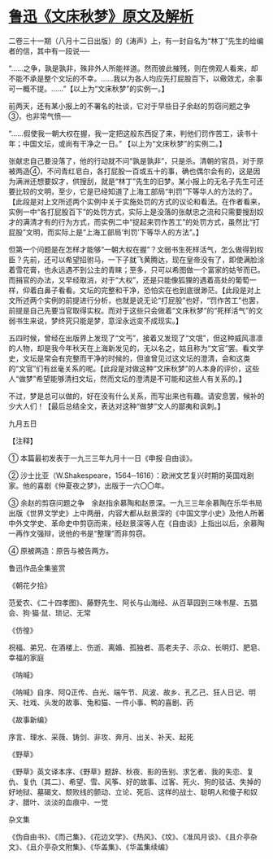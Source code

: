 # [鲁迅《文床秋梦》原文及解析](https://www.vrrw.net/wx/8227.html)

二卷三十一期（八月十二日出版）的《涛声》上，有一封自名为“林丁”先生的给编者的信，其中有一段说──



“……之争，孰是孰非，殊非外人所能祥道。然而彼此摧残，则在傍观人看来，却不能不承是整个文坛的不幸。……我以为各人均应先打屁股百下，以儆效尤，余事可一概不提。……”【以上为“文床秋梦”的实例一。】

前两天，还有某小报上的不署名的社谈，它对于早些日子余赵的剪窃问题之争③，也非常气愤──

“……假使我一朝大权在握，我一定把这般东西捉了来，判他们罚作苦工，读书十年；中国文坛，或尚有干净之一日。” 【以上为“文床秋梦”的实例二。】

张献忠自己要没落了，他的行动就不问“孰是孰非”，只是杀。清朝的官员，对于原被两造④，不问青红皂白，各打屁股一百或五十的事，确也偶尔会有的，这是因为满洲还想要奴才，供搜刮，就是“林丁”先生的旧梦。某小报上的无名子先生可还要比较的文明，至少，它是已经知道了上海工部局“判罚”下等华人的方法的了。【此段是对上文所述两个实例中关于实施处罚的方式的议论和看法。在作者看来，实例一中“各打屁股百下”的处罚方式，实际上是没落的张献忠之流和只需要搜刮奴才的满清才有的行为方式，而实例二中“捉起来罚作苦工”的处罚方式，虽然比“打屁股”文明，而实际上是“上海工部局‘判罚’下等华人的方法”。】

但第一个问题是在怎样才能够“一朝大权在握”？文弱书生死样活气，怎么做得到权臣？先前，还可以希望招驸马，一下子就飞黄腾达，现在皇帝没有了，即使满脸涂着雪花膏，也永远遇不到公主的青睐；至多，只可以希图做一个富家的姑爷而已。而捐官的办法，又早经取消，对于“大权”，还是只能像狐狸的遇着高处的葡萄一样，仰着白鼻子看看。文坛的完整和干净，恐怕实在也到底很渺茫。【此段是对上文所述两个实例的前提进行分析，也就是说无论“打屁股”也好，“罚作苦工”也罢，前提是自己先要当官取得实权。而对于这些只会做着“文床秋梦”的“死样活气”的文弱书生来说，梦终究只能是梦，意淫永远变不成现实。】

五四时候，曾经在出版界上发现了“文丐”，接着又发现了“文氓”，但这种威风凛凛的人物，却是我今年秋天在上海新发见的，无以名之，姑且称为“文官”罢。看文学史，文坛是常会有完整而干净的时候的，但谁曾见过这文坛的澄清，会和这类的“文官”们有丝毫关系的呢。【此段是对做这种“文床秋梦”的人本身的评价，这些人“做梦”希望能够清扫文坛，然而文坛的澄清是不可能和这些人有关系的。】

不过，梦是总可以做的，好在没有什么关系，而写出来也有趣。请安息罢，候补的少大人们！【最后总结全文，表达对这种“做梦”文人的鄙夷和讽刺。】

九月五日





【注释】

① 本篇最初发表于一九三三年九月十一日《申报·自由谈》。

② 沙士比亚（W.Shakespeare，1564─1616）：欧洲文艺复兴时期的英国戏剧家。他的喜剧《仲夏夜之梦》，出版于一六〇〇年。

③ 余赵的剪窃问题之争　余赵指余慕陶和赵景深。一九三三年余慕陶在乐华书局出版《世界文学史》上中两册，内容大都从赵景深的《中国文学小史》及他人所著中外文学史、革命史中剪窃而来，经赵景深等人在《自由谈》上指出以后，余慕陶一再作文强辩，说他的书是“整理”而非剪窃。



④ 原被两造：原告与被告两方。

鲁迅作品全集鉴赏

《朝花夕拾》

范爱农、《二十四孝图》、藤野先生、阿长与山海经、从百草园到三味书屋、五猖会、狗·猫·鼠、琐记、无常

《仿徨》

祝福、弟兄、在酒楼上、伤逝、离婚、孤独者、高老夫子、示众、长明灯、肥皂、幸福的家庭

《呐喊》

《呐喊》自序、阿Q正传、白光、端午节、风波、故乡、孔乙己、狂人日记、明天、社戏、头发的故事、兔和猫、一件小事、鸭的喜剧、药

《故事新编》

序言、理水、采薇、铸剑、非攻、奔月、出关、补天、起死

《野草》

《野草》英文译本序、《野草》题辞、秋夜、影的告别、求乞者、我的失恋、复仇、复仇〔其二〕、希望、雪、风筝、好的故事、过客、死火、狗的驳诘、失掉的好地狱、墓碣文、颓败线的颤动、立论、死后、这样的战士、聪明人和傻子和奴才、腊叶、淡淡的血痕中、一觉

杂文集

《伪自由书》、《而己集》、《花边文学》、《热风》、《坟》、《准风月谈》、《且介亭杂文》、《且介亭杂文附集》、《华盖集》、《华盖集续编》

